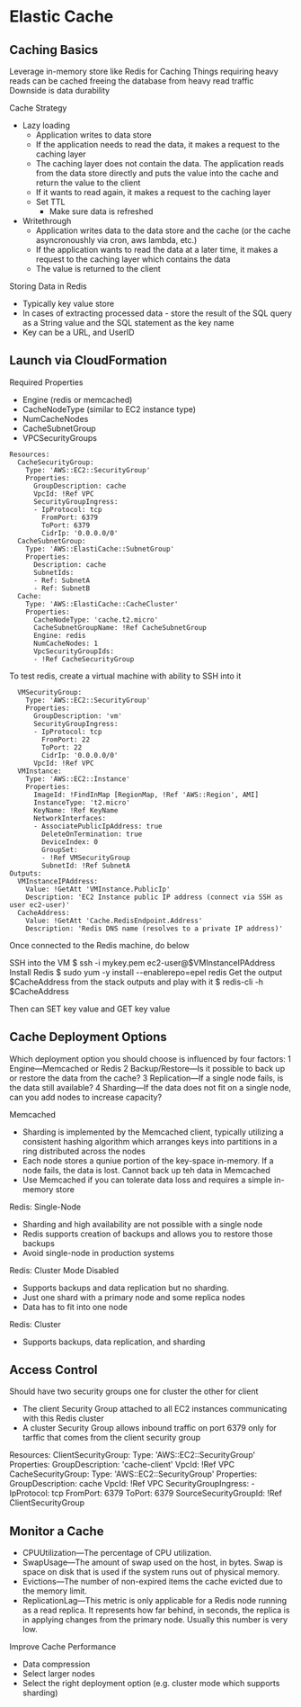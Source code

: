 # Elastic Cache 

## Caching Basics
Leverage in-memory store like Redis for Caching 
Things requiring heavy reads can be cached freeing the database from heavy read traffic 
Downside is data durability 

Cache Strategy 
- Lazy loading 
    - Application writes to data store
    - If the application needs to read the data, it makes a request to the caching layer 
    - The caching layer does not contain the data. The application reads from the data store directly and puts the value into the cache and return the value to the client 
    - If it wants to read again, it makes a request to the caching layer 
    - Set TTL
        - Make sure data is refreshed 
- Writethrough
    - Application writes data to the data store and the cache (or the cache asyncronoushly via cron, aws lambda, etc.)
    - If the application wants to read the data at a later time, it makes a request to the caching layer which contains the data 
    - The value is returned to the client 

Storing Data in Redis
- Typically key value store 
- In cases of extracting processed data - store the result of the SQL query as a String value and the SQL statement as the key name 
- Key can be a URL, and UserID

## Launch via CloudFormation

Required Properties
- Engine (redis or memcached)
- CacheNodeType (similar to EC2 instance type)
- NumCacheNodes
- CacheSubnetGroup
- VPCSecurityGroups

```
Resources:
  CacheSecurityGroup:
    Type: 'AWS::EC2::SecurityGroup'
    Properties:
      GroupDescription: cache
      VpcId: !Ref VPC
      SecurityGroupIngress:
      - IpProtocol: tcp
        FromPort: 6379
        ToPort: 6379
        CidrIp: '0.0.0.0/0'
  CacheSubnetGroup:
    Type: 'AWS::ElastiCache::SubnetGroup'
    Properties:
      Description: cache
      SubnetIds:
      - Ref: SubnetA
      - Ref: SubnetB
  Cache:
    Type: 'AWS::ElastiCache::CacheCluster'
    Properties:
      CacheNodeType: 'cache.t2.micro'
      CacheSubnetGroupName: !Ref CacheSubnetGroup
      Engine: redis
      NumCacheNodes: 1
      VpcSecurityGroupIds:
      - !Ref CacheSecurityGroup
```

To test redis, create a virtual machine with ability to SSH into it 


```
  VMSecurityGroup:
    Type: 'AWS::EC2::SecurityGroup'
    Properties:
      GroupDescription: 'vm'
      SecurityGroupIngress:
      - IpProtocol: tcp
        FromPort: 22
        ToPort: 22
        CidrIp: '0.0.0.0/0'
      VpcId: !Ref VPC
  VMInstance:
    Type: 'AWS::EC2::Instance'
    Properties:
      ImageId: !FindInMap [RegionMap, !Ref 'AWS::Region', AMI]
      InstanceType: 't2.micro'
      KeyName: !Ref KeyName
      NetworkInterfaces:
      - AssociatePublicIpAddress: true
        DeleteOnTermination: true
        DeviceIndex: 0
        GroupSet:
        - !Ref VMSecurityGroup
        SubnetId: !Ref SubnetA
Outputs:
  VMInstanceIPAddress:
    Value: !GetAtt 'VMInstance.PublicIp'
    Description: 'EC2 Instance public IP address (connect via SSH as user ec2-user)'
  CacheAddress:
    Value: !GetAtt 'Cache.RedisEndpoint.Address'
    Description: 'Redis DNS name (resolves to a private IP address)'
```

Once connected to the Redis machine, do below 

SSH into the VM
$ ssh -i mykey.pem ec2-user@$VMInstanceIPAddress
Install Redis
$ sudo yum -y install --enablerepo=epel redis
Get the output $CacheAddress from the stack outputs and play with it
$ redis-cli -h $CacheAddress

Then can SET key value and GET key value 

## Cache Deployment Options

Which deployment option you should choose is influenced by four factors:
1 Engine—Memcached or Redis
2 Backup/Restore—Is it possible to back up or restore the data from the cache?
3 Replication—If a single node fails, is the data still available?
4 Sharding—If the data does not fit on a single node, can you add nodes to increase capacity?

Memcached
- Sharding is implemented by the Memcached client, typically utilizing a consistent hashing algorithm
which arranges keys into partitions in a ring distributed across the nodes
- Each node stores a quniue portion of the key-space in-memory. If a node fails, the data is lost. Cannot back up teh data in Memcached
- Use Memcached if you can tolerate data loss and requires a simple in-memory store 

Redis: Single-Node
- Sharding and high availability are not possible with a single node 
- Redis supports creation of backups and allows you to restore those backups 
- Avoid single-node in production systems

Redis: Cluster Mode Disabled
- Supports backups and data replication but no sharding. 
- Just one shard with a primary node and some replica nodes
- Data has to fit into one node

Redis: Cluster 
- Supports backups, data replication, and sharding 


## Access Control 

Should have two security groups one for cluster the other for client
- The client Security Group attached to all EC2 instances communicating with this Redis cluster
- A cluster Security Group allows inbound traffic on port 6379 only for tarffic that comes from the client security group

Resources:
    ClientSecurityGroup:
        Type: 'AWS::EC2::SecurityGroup'
        Properties:
            GroupDescription: 'cache-client'
            VpcId: !Ref VPC
    CacheSecurityGroup:
        Type: 'AWS::EC2::SecurityGroup'
        Properties:
            GroupDescription: cache
            VpcId: !Ref VPC
            SecurityGroupIngress:
            - IpProtocol: tcp
                FromPort: 6379
                ToPort: 6379
                SourceSecurityGroupId: !Ref ClientSecurityGroup


## Monitor a Cache
- CPUUtilization—The percentage of CPU utilization.
- SwapUsage—The amount of swap used on the host, in bytes. Swap is space on disk that is used if the system runs out of physical memory.
- Evictions—The number of non-expired items the cache evicted due to the memory limit.
- ReplicationLag—This metric is only applicable for a Redis node running as a read replica. It represents how far behind, in seconds, the replica is in applying changes from the primary node. Usually this number is very low.

Improve Cache Performance
- Data compression
- Select larger nodes 
- Select the right deployment option (e.g. cluster mode which supports sharding)


